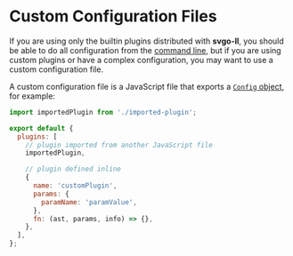 # Custom Configuration Files

If you are using only the builtin plugins distributed with **svgo-ll**, you should be able to do all configuration from the [command line](./command-line-options.md), but if you are using custom plugins or have a complex configuration, you may want to use a custom configuration file.

A custom configuration file is a JavaScript file that exports a [`Config` object](https://github.com/svg-utils/svgo-ll/blob/main/lib/svgo.d.ts), for example:

```js
import importedPlugin from './imported-plugin';

export default {
  plugins: [
    // plugin imported from another JavaScript file
    importedPlugin,

    // plugin defined inline
    {
      name: 'customPlugin',
      params: {
        paramName: 'paramValue',
      },
      fn: (ast, params, info) => {},
    },
  ],
};
```
